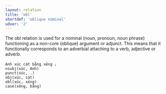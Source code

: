 ```yaml
---
layout: relation
title: 'obl'
shortdef: 'oblique nominal'
udver: '2'
---
```


The obl relation is used for a nominal (noun, pronoun, noun phrase) functioning as a non-core (oblique) argument or adjunct. 
This means that it functionally corresponds to an adverbial attaching to a verb, adjective or adverb.

~~~ sdparse
Anh xúc cát bằng xẻng 。
nsubj(xúc, Anh)
punct(xúc, .)
obj(xúc, cát)
obl(xúc, xẻng)
case(xẻng, bằng)
~~~

<!-- Interlanguage links updated Po lis 14 15:35:38 CET 2022 -->
